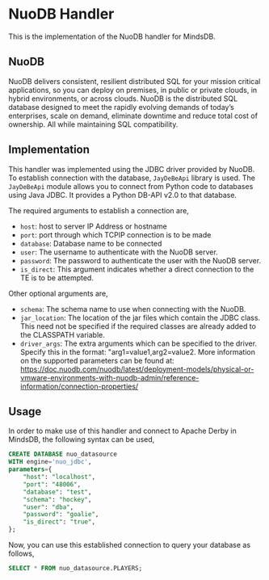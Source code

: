 # NuoDB Handler

This is the implementation of the NuoDB handler for MindsDB.

## NuoDB
NuoDB delivers consistent, resilient distributed SQL for your mission critical applications, so you can deploy on premises, in public or private clouds, in hybrid environments, or across clouds.
NuoDB is the distributed SQL database designed to meet the rapidly evolving demands of today’s enterprises, scale on demand, eliminate downtime and reduce total cost of ownership. All while maintaining SQL compatibility.

## Implementation
This handler was implemented using the JDBC driver provided by NuoDB. To establish connection with the database, `JayDeBeApi` library is used. The `JayDeBeApi` module allows you to connect from Python code to databases using Java JDBC. It provides a Python DB-API v2.0 to that database.

The required arguments to establish a connection are,
* `host`: host to server IP Address or hostname
* `port`: port through which TCPIP connection is to be made
* `database`: Database name to be connected
* `user`: The username to authenticate with the NuoDB server.
* `password`: The password to authenticate the user with the NuoDB server.
* `is_direct`: This argument indicates whether a direct connection to the TE is to be attempted. 

Other optional arguments are, 
* `schema`: The schema name to use when connecting with the NuoDB.
* `jar_location`: The location of the jar files which contain the JDBC class. This need not be specified if the required classes are already added to the CLASSPATH variable.
* `driver_args`: The extra arguments which can be specified to the driver. Specify this in the format: "arg1=value1,arg2=value2. 
More information on the supported parameters can be found at: https://doc.nuodb.com/nuodb/latest/deployment-models/physical-or-vmware-environments-with-nuodb-admin/reference-information/connection-properties/

## Usage
In order to make use of this handler and connect to Apache Derby in MindsDB, the following syntax can be used,
~~~~sql
CREATE DATABASE nuo_datasource
WITH engine='nuo_jdbc',
parameters={
    "host": "localhost",
    "port": "48006",
    "database": "test",
    "schema": "hockey",
    "user": "dba",
    "password": "goalie",
    "is_direct": "true",
};
~~~~
Now, you can use this established connection to query your database as follows,
~~~~sql
SELECT * FROM nuo_datasource.PLAYERS;
~~~~
